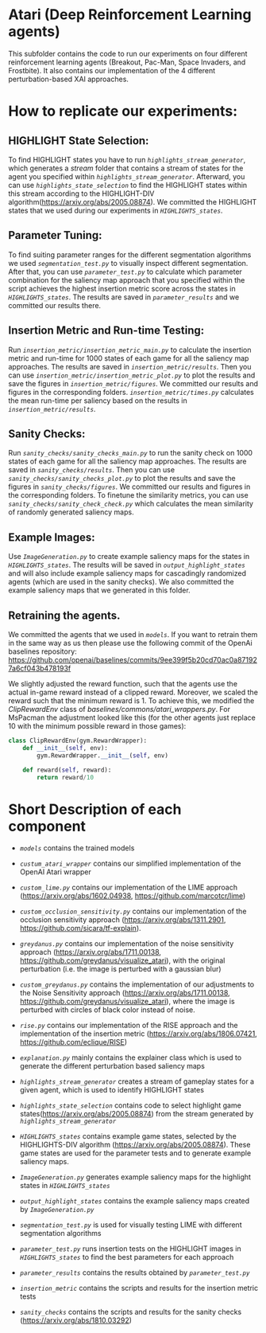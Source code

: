 ﻿# Atari (Deep Reinforcement Learning agents)

This subfolder contains the code to run our experiments on four different reinforcement learning agents (Breakout, Pac-Man, Space Invaders, and Frostbite). 
It also contains our implementation of the 4 different perturbation-based XAI approaches. 

# How to replicate our experiments:
## HIGHLIGHT State Selection:
To find HIGHLIGHT states you have to run *`highlights_stream_generator`*, which generates a *stream* folder that contains a stream of states for the agent you specified within *`highlights_stream_generator`*.
Afterward, you can use *`highlights_state_selection`* to find the HIGHLIGHT states within this stream according to the HIGHLIGHT-DIV algorithm(https://arxiv.org/abs/2005.08874).
We committed the HIGHLIGHT states that we used during our experiments in *`HIGHLIGHTS_states`*.

## Parameter Tuning:
To find suiting parameter ranges for the different segmentation algorithms we used *`segmentation_test.py`* to visually inspect different segmentation.
After that, you can use *`parameter_test.py`* to calculate which parameter combination for the saliency map approach that you specified within the script achieves the highest insertion metric score across the states in *`HIGHLIGHTS_states`*.
The results are saved in *`parameter_results`* and we committed our results there.

## Insertion Metric and Run-time Testing:
Run *`insertion_metric/insertion_metric_main.py`* to calculate the insertion metric and run-time for 1000 states of each game for all the saliency map approaches.
The results are saved in *`insertion_metric/results`*.
Then you can use *`insertion_metric/insertion_metric_plot.py`* to plot the results and save the figures in *`insertion_metric/figures`*. 
We committed our results and figures in the corresponding folders.
*`insertion_metric/times.py`* calculates the mean run-time per saliency based on the results in *`insertion_metric/results`*.

## Sanity Checks:
Run *`sanity_checks/sanity_checks_main.py`* to run the sanity check on 1000 states of each game for all the saliency map approaches.
The results are saved in *`sanity_checks/results`*.
Then you can use *`sanity_checks/sanity_checks_plot.py`* to plot the results and save the figures in *`sanity_checks/figures`*. 
We committed our results and figures in the corresponding folders.
To finetune the similarity metrics, you can use *`sanity_checks/sanity_check_check.py`* which calculates the mean similarity of randomly generated saliency maps.

## Example Images:
Use *`ImageGeneration.py`* to create example saliency maps for the states in *`HIGHLIGHTS_states`*.
The results will be saved in *`output_highlight_states`* and will also include example saliency maps for cascadingly randomized agents (which are used in the sanity checks).
We also committed the example saliency maps that we generated in this folder.

## Retraining the agents.
We committed the agents that we used in *`models`*. 
If you want to retrain them in the same way as us then please use the following commit of the OpenAi
baselines repository:
https://github.com/openai/baselines/commits/9ee399f5b20cd70ac0a871927a6cf043b478193f

We slightly adjusted the reward function, such that the agents use the actual in-game reward instead of a clipped reward.
Moreover, we scaled the reward such that the minimum reward is 1. 
To achieve this, we modified the *ClipRewardEnv* class of *baselines/commons/atari_wrappers.py*.
For MsPacman the adjustment looked like this (for the other agents just replace 10 with the minimum possible reward in those games):
   ```python
   class ClipRewardEnv(gym.RewardWrapper):
       def __init__(self, env):
           gym.RewardWrapper.__init__(self, env)

       def reward(self, reward):
           return reward/10
   ```

# Short Description of each component
- *`models`* contains the trained models
- *`custum_atari_wrapper`* contains our simplified implementation of the OpenAI Atari wrapper

- *`custom_lime.py`* contains our implementation of the LIME approach (https://arxiv.org/abs/1602.04938, https://github.com/marcotcr/lime)
- *`custom_occlusion_sensitivity.py`* contains our implementation of the occlusion sensitivity approach (https://arxiv.org/abs/1311.2901, https://github.com/sicara/tf-explain).
- *`greydanus.py`* contains our implementation of the noise sensitivity approach (https://arxiv.org/abs/1711.00138, https://github.com/greydanus/visualize_atari), with the original perturbation (i.e. the image is perturbed with a gaussian blur)
- *`custom_greydanus.py`* contains the implementation of our adjustments to the Noise Sensitivity approach (https://arxiv.org/abs/1711.00138, https://github.com/greydanus/visualize_atari), where the image is perturbed with circles of black color instead of noise.
- *`rise.py`* contains our implementation of the RISE approach and the implementation of the insertion metric (https://arxiv.org/abs/1806.07421, https://github.com/eclique/RISE)
- *`explanation.py`* mainly contains the explainer class which is used to generate the different perturbation based saliency maps

- *`highlights_stream_generator`* creates a stream of gameplay states for a given agent, which is used to identify HIGHLIGHT states
- *`highlights_state_selection`* contains code to select highlight game states(https://arxiv.org/abs/2005.08874) from the stream generated by *`highlights_stream_generator`*
- *`HIGHLIGHTS_states`* contains example game states, selected by the HIGHLIGHTS-DIV algorithm (https://arxiv.org/abs/2005.08874). These game states are used for the parameter tests and to generate example saliency maps.
- *`ImageGeneration.py`* generates example saliency maps for the highlight states in *`HIGHLIGHTS_states`*
- *`output_highlight_states`* contains the example saliency maps created by *`ImageGeneration.py`*

- *`segmentation_test.py`* is used for visually testing LIME with different segmentation algorithms
- *`parameter_test.py`* runs insertion  tests on the HIGHLIGHT images in *`HIGHLIGHTS_states`* to find the best parameters for each approach
- *`parameter_results`* contains the results obtained by *`parameter_test.py`*


- *`insertion_metric`* contains the scripts and results for the insertion metric tests

- *`sanity_checks`* contains the scripts and results for the sanity checks (https://arxiv.org/abs/1810.03292)

